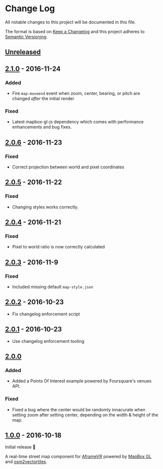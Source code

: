 # Change Log

All notable changes to this project will be documented in this file.

The format is based on [Keep a Changelog](http://keepachangelog.com/)
and this project adheres to [Semantic Versioning](http://semver.org/).

## [Unreleased][]

## [2.1.0][] - 2016-11-24

### Added

- Fire `map-moveend` event when zoom, center, bearing, or pitch are changed
  _after_ the initial render

### Fixed

- Latest mapbox-gl-js dependency which comes with performance enhancements and
  bug fixes.

## [2.0.6][] - 2016-11-23

### Fixed

- Correct projection between world and pixel coordinates

## [2.0.5][] - 2016-11-22

### Fixed

- Changing styles works correctly.

## [2.0.4][] - 2016-11-21

### Fixed

- Pixel to world ratio is now correctly calculated

## [2.0.3][] - 2016-11-9

### Fixed

- Included missing default `map-style.json`

## [2.0.2][] - 2016-10-23

- Fix changelog enforcement script

## [2.0.1][] - 2016-10-23

- Use changelog enforcement tooling

## [2.0.0][]
### Added

- Added a Points Of Interest example powered by Foursquare's venues API.

### Fixed

- Fixed a bug where the center would be randomly innacurate
  when setting zoom after setting center,
  depending on the width & height of the map.

## [1.0.0] - 2016-10-18

Initial release 🎉

A real-time street map component for
[AframeVR](http://aframe.io)
powered by [MapBox GL](https://github.com/mapbox/mapbox-gl-js)
and [osm2vectortiles](osm2vectortiles.org).

[Unreleased]: https://github.com/jesstelford/aframe-map/compare/v2.1.0...HEAD
[2.1.0]: https://github.com/jesstelford/aframe-map/compare/v2.0.6...v2.1.0
[2.0.6]: https://github.com/jesstelford/aframe-map/compare/v2.0.5...v2.0.6
[2.0.5]: https://github.com/jesstelford/aframe-map/compare/v2.0.4...v2.0.5
[2.0.4]: https://github.com/jesstelford/aframe-map/compare/v2.0.3...v2.0.4
[2.0.3]: https://github.com/jesstelford/aframe-map/compare/v2.0.2...v2.0.3
[2.0.2]: https://github.com/jesstelford/aframe-map/compare/v2.0.1...v2.0.2
[2.0.1]: https://github.com/jesstelford/aframe-map/compare/v2.0.0...v2.0.1
[2.0.0]: https://github.com/jesstelford/aframe-map/compare/v1.0.0...v2.0.0
[1.0.0]: https://github.com/jesstelford/aframe-map/tree/v1.0.0
